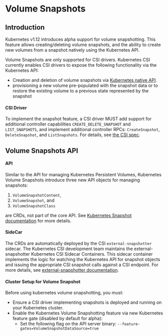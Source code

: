# Volume Snapshots

## Introduction

Kubernetes v1.12 introduces alpha support for volume snapshotting. This feature allows creating/deleting volume snapshots, and the ability to create new volumes from a snapshot natively using the Kubernetes API.

Volume Snapshots are only supported for CSI drivers. Kubernetes CSI currently enables CSI drivers to expose the following functionality via the Kubernetes API:

- Creation and deletion of volume snapshots via [Kubernetes native API](https://kubernetes.io/docs/concepts/storage/volume-snapshots/).
- provisioning a new volume pre-populated with the snapshot data or to   restore the existing volume to a previous state represented by the snapshot

#### CSI Driver

To implement the snapshot feature, a CSI driver MUST add support for additional controller capabilities `CREATE_DELETE_SNAPSHOT` and `LIST_SNAPSHOTS`, and implement additional controller RPCs: `CreateSnapshot`, `DeleteSnapshot`, and `ListSnapshots`. For details, see [the CSI spec](https://github.com/container-storage-interface/spec/blob/master/spec.md).

## Volume Snapshots API

#### API

Similar to the API for managing Kubernetes Persistent Volumes, Kubernetes Volume Snapshots introduce three new API objects for managing snapshots:
1. `VolumeSnapshotContent`, 
2. `VolumeSnapshot`, and 
3. `VolumeSnapshotClass` 
 
 are CRDs, not part of the core API. See [ Kubernetes Snapshot documentation](https://kubernetes.io/blog/2018/10/09/introducing-volume-snapshot-alpha-for-kubernetes/) for more details. 

#### SideCar

The CRDs are automatically deployed by the CSI `external-snapshotter` sidecar. The Kubernetes CSI development team maintains the external-snapshotter Kubernetes CSI Sidecar Containers. This sidecar container implements the logic for watching the Kubernetes API for snapshot objects and issuing the appropriate CSI snapshot calls against a CSI endpoint. For more details, see [external-snapshotter documentation](https://github.com/kubernetes-csi/external-snapshotter).

#### Cluster Setup for Volume Snapshot

Before using kubernetes volume snapshotting, you must:

* Ensure a CSI driver implementing snapshots is deployed and running on your Kubernetes cluster.
* Enable the Kubernetes Volume Snapshotting feature via new Kubernetes feature gate (disabled by default for alpha):
    * Set the following flag on the API server binary:  `--feature-gates=VolumeSnapshotDataSource=true`

